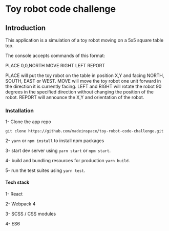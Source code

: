 # Toy robot code challenge

## Introduction

This application is a simulation of a toy robot moving on a 5x5 square table top.

The console accepts commands of this format:

PLACE 0,0,NORTH
MOVE
RIGHT
LEFT
REPORT

PLACE will put the toy robot on the table in position X,Y and facing NORTH, SOUTH, EAST or WEST.
MOVE will move the toy robot one unit forward in the direction it is currently facing.
LEFT and RIGHT will rotate the robot 90 degrees in the specified direction without changing the position of the robot.
REPORT will announce the X,Y and orientation of the robot.

### Installation

1- Clone the app repo

`git clone https://github.com/madeinspace/toy-robot-code-challenge.git`

2- `yarn` or `npm install` to install npm packages

3- start dev server using `yarn start` or `npm start`.

4- build and bundling resources for production `yarn build`.

5- run the test suites using `yarn test`.


#### Tech stack

1- React

2- Webpack 4

3- SCSS / CSS modules

4- ES6

